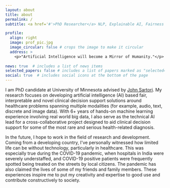 ```yaml
---
layout: about
title: about
permalink: /
subtitle: <a href='#'>PhD Researcher</a> NLP, Explainable AI, Fairness in AI

profile:
  align: right
  image: prof_pic.jpg
  image_circular: false # crops the image to make it circular
  address: >
    <p>"Artificial Intelligence will become a Mirror of Humanity."</p>
 
news: true  # includes a list of news items
selected_papers: false # includes a list of papers marked as "selected={true}"
social: true  # includes social icons at the bottom of the page
---
```


I am PhD candidate at University of Minnesota advised by [John Sartori](http://people.ece.umn.edu/users/jsartori/). My research focuses on developing artificial intelligence (AI) based fair, interpretable and novel clinical decision support solutions around healthcare problems spanning multiple modalities (for example, audio, text, discrete and image data). With 6+ years of hands-on machine learning experience involving real world big data, I also serve as the technical AI lead for a cross-collaborative project designed to aid clinical decision support for some of the most rare and serious health-related diagnosis.  

In the future, I hope to work in the field of research and development. Coming from a developing country, I've personally witnessed how limited life can be without technology, particularly in healthcare. This was especially true during the COVID-19 pandemic, when hospitals in India were severely understaffed, and COVID-19 positive patients were frequently spotted being treated on the streets by local citizens. The pandemic has also claimed the lives of some of my friends and family members. These experiences inspire me to put my creativity and expertise to good use and contribute constructively to society.
